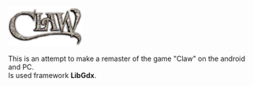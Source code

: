 
<img src="https://github.com/Mammma/Claw-game/blob/master/android/assets/clawLogo.png?raw=true" alt="Claw" width="30%" align="top">
<div class="content" >
<br>
This is an attempt to make a remaster of the game "Claw" on the android and PC.<br>
Is used framework <b>LibGdx</b>. 
  </div>
